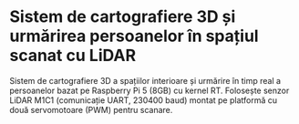 # Sistem de cartografiere 3D și urmărirea persoanelor în spațiul scanat cu LiDAR
Sistem de cartografiere 3D a spațiilor interioare și urmărire în timp real a persoanelor bazat pe Raspberry Pi 5 (8GB) cu kernel RT. Folosește senzor LiDAR M1C1 (comunicație UART, 230400 baud) montat pe platformă cu două servomotoare (PWM) pentru scanare.  
